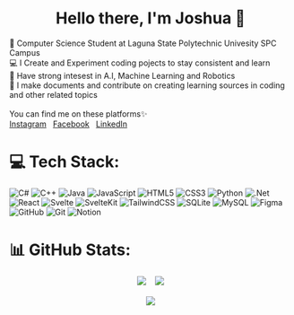 <h1 align = "center">Hello there, I'm Joshua 🌟</h1>

🧠 Computer Science Student at Laguna State Polytechnic Univesity SPC Campus<br>
💻 I Create and Experiment coding pojects to stay consistent and learn<br>
🤖 Have strong intesest in A.I, Machine Learning and Robotics<br>
📖 I make documents and contribute on creating learning sources in coding and other related topics<br>
<br>
You can find me on these platforms✨<br>
[Instagram](https://www.instagram.com/dr.j0sh/profilecard/?igsh=MXNxdGY1Nml6OHRxeA==)&nbsp;&nbsp;&nbsp;[Facebook](https://web.facebook.com/joshua.bartolome.906)&nbsp;&nbsp;&nbsp;[LinkedIn](https://www.linkedin.com/in/joshua-bartolome-520b6132a?utm_source=share&utm_campaign=share_via&utm_content=profile&utm_medium=android_app) 


# 💻 Tech Stack:
![C#](https://img.shields.io/badge/c%23-%23239120.svg?style=flat&logo=csharp&logoColor=white) ![C++](https://img.shields.io/badge/c++-%2300599C.svg?style=flat&logo=c%2B%2B&logoColor=white) ![Java](https://img.shields.io/badge/java-%23ED8B00.svg?style=flat&logo=openjdk&logoColor=white) ![JavaScript](https://img.shields.io/badge/javascript-%23323330.svg?style=flat&logo=javascript&logoColor=%23F7DF1E) ![HTML5](https://img.shields.io/badge/html5-%23E34F26.svg?style=flat&logo=html5&logoColor=white) ![CSS3](https://img.shields.io/badge/css3-%231572B6.svg?style=flat&logo=css3&logoColor=white) ![Python](https://img.shields.io/badge/python-3670A0?style=flat&logo=python&logoColor=ffdd54) ![.Net](https://img.shields.io/badge/.NET-5C2D91?style=flat&logo=.net&logoColor=white) ![React](https://img.shields.io/badge/react-%2320232a.svg?style=flat&logo=react&logoColor=%2361DAFB) ![Svelte](https://img.shields.io/badge/svelte-%23f1413d.svg?style=flat&logo=svelte&logoColor=white) ![SvelteKit](https://img.shields.io/badge/sveltekit-%23ff3e00.svg?style=flat&logo=svelte&logoColor=white) ![TailwindCSS](https://img.shields.io/badge/tailwindcss-%2338B2AC.svg?style=flat&logo=tailwind-css&logoColor=white) ![SQLite](https://img.shields.io/badge/sqlite-%2307405e.svg?style=flat&logo=sqlite&logoColor=white) ![MySQL](https://img.shields.io/badge/mysql-4479A1.svg?style=flat&logo=mysql&logoColor=white) ![Figma](https://img.shields.io/badge/figma-%23F24E1E.svg?style=flat&logo=figma&logoColor=white) ![GitHub](https://img.shields.io/badge/github-%23121011.svg?style=flat&logo=github&logoColor=white) ![Git](https://img.shields.io/badge/git-%23F05033.svg?style=flat&logo=git&logoColor=white) ![Notion](https://img.shields.io/badge/Notion-%23000000.svg?style=flat&logo=notion&logoColor=white)
# 📊 GitHub Stats:
<div align="center">

<img src="https://github-readme-stats.vercel.app/api?username=Josh45645&theme=blue_navy&hide_border=false&include_all_commits=false&count_private=false" />
&nbsp;&nbsp;
<img src="https://nirzak-streak-stats.vercel.app/?user=Josh45645&theme=blue_navy&hide_border=false" />
<br/>
<br/>
<img src="https://github-readme-stats.vercel.app/api/top-langs/?username=Josh45645&theme=blue_navy&hide_border=false&include_all_commits=false&count_private=false&layout=compact" />

</div>


